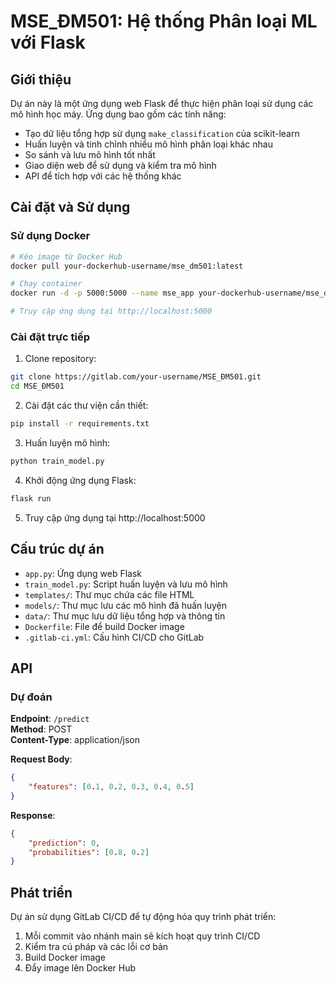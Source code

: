 # MSE_ĐM501: Hệ thống Phân loại ML với Flask

## Giới thiệu

Dự án này là một ứng dụng web Flask để thực hiện phân loại sử dụng các mô hình học máy. Ứng dụng bao gồm các tính năng:

- Tạo dữ liệu tổng hợp sử dụng `make_classification` của scikit-learn
- Huấn luyện và tinh chỉnh nhiều mô hình phân loại khác nhau
- So sánh và lưu mô hình tốt nhất
- Giao diện web để sử dụng và kiểm tra mô hình
- API để tích hợp với các hệ thống khác

## Cài đặt và Sử dụng

### Sử dụng Docker

```bash
# Kéo image từ Docker Hub
docker pull your-dockerhub-username/mse_dm501:latest

# Chạy container
docker run -d -p 5000:5000 --name mse_app your-dockerhub-username/mse_dm501:latest

# Truy cập ứng dụng tại http://localhost:5000
```

### Cài đặt trực tiếp

1. Clone repository:
```bash
git clone https://gitlab.com/your-username/MSE_ĐM501.git
cd MSE_ĐM501
```

2. Cài đặt các thư viện cần thiết:
```bash
pip install -r requirements.txt
```

3. Huấn luyện mô hình:
```bash
python train_model.py
```

4. Khởi động ứng dụng Flask:
```bash
flask run
```

5. Truy cập ứng dụng tại http://localhost:5000

## Cấu trúc dự án

- `app.py`: Ứng dụng web Flask
- `train_model.py`: Script huấn luyện và lưu mô hình
- `templates/`: Thư mục chứa các file HTML 
- `models/`: Thư mục lưu các mô hình đã huấn luyện
- `data/`: Thư mục lưu dữ liệu tổng hợp và thông tin
- `Dockerfile`: File để build Docker image
- `.gitlab-ci.yml`: Cấu hình CI/CD cho GitLab

## API

### Dự đoán

**Endpoint**: `/predict`  
**Method**: POST  
**Content-Type**: application/json

**Request Body**:
```json
{
    "features": [0.1, 0.2, 0.3, 0.4, 0.5]
}
```

**Response**:
```json
{
    "prediction": 0,
    "probabilities": [0.8, 0.2]
}
```

## Phát triển

Dự án sử dụng GitLab CI/CD để tự động hóa quy trình phát triển:

1. Mỗi commit vào nhánh main sẽ kích hoạt quy trình CI/CD
2. Kiểm tra cú pháp và các lỗi cơ bản
3. Build Docker image
4. Đẩy image lên Docker Hub

